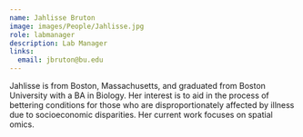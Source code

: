 ```yaml
---
name: Jahlisse Bruton
image: images/People/Jahlisse.jpg
role: labmanager
description: Lab Manager
links:
  email: jbruton@bu.edu
---
```


Jahlisse is from Boston, Massachusetts, and graduated from Boston University with a BA in Biology. Her interest is to aid in the process of bettering conditions for those who are disproportionately affected by illness due to socioeconomic disparities. Her current work focuses on spatial omics.


